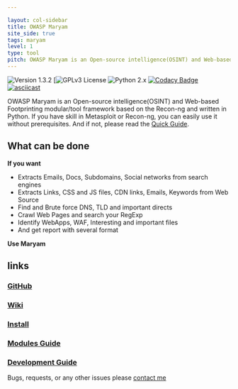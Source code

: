 ```yaml
---

layout: col-sidebar
title: OWASP Maryam
site_side: true
tags: maryam
level: 1
type: tool
pitch: OWASP Maryam is an Open-source intelligence(OSINT) and Web-based Footprinting modular framework based on the Recon-ng and written in Python.
---
```



![Version 1.3.2](https://img.shields.io/badge/Version-1.3.2-green.svg)
[![GPLv3 License](https://img.shields.io/badge/License-GPLv3-red.svg)
![Python 2.x](https://img.shields.io/badge/Python-2.x-green.svg)
[![Codacy Badge](https://api.codacy.com/project/badge/Grade/40d81c48b3444ee78ffc6c5c8639134c)](https://www.codacy.com/manual/saeeddhqan/Maryam?utm_source=github.com&amp;utm_medium=referral&amp;utm_content=saeeddhqan/Maryam&amp;utm_campaign=Badge_Grade)
[![asciicast](https://asciinema.org/a/310985.svg)](https://asciinema.org/a/310985)

OWASP Maryam is an Open-source intelligence(OSINT) and Web-based Footprinting modular/tool framework based on the Recon-ng and written in Python.
If you have skill in Metasploit or Recon-ng, you can easily use it without prerequisites. And if not, please read the [Quick Guide](https://github.com/saeeddhqan/Maryam/wiki#quick-guide).

## What can be done
**If you want**
* Extracts Emails, Docs, Subdomains, Social networks from search engines
* Extracts Links, CSS and JS files, CDN links, Emails, Keywords from Web Source
* Find and Brute force DNS, TLD and important directs
* Crawl Web Pages and search your RegExp
* Identify WebApps, WAF, Interesting and important files
* And get report with several format

**Use Maryam**

## links
### [GitHub](https://github.com/saeeddhqan/Maryam)
### [Wiki](https://github.com/saeeddhqan/maryam/wiki)
### [Install](https://github.com/saeeddhqan/maryam/wiki#install)
### [Modules Guide](https://github.com/saeeddhqan/maryam/wiki/modules)
### [Development Guide](https://github.com/saeeddhqan/maryam/wiki/Development-Guide)

Bugs, requests, or any other issues please [contact me](mailto:saeed.dehghan@owasp.org)
